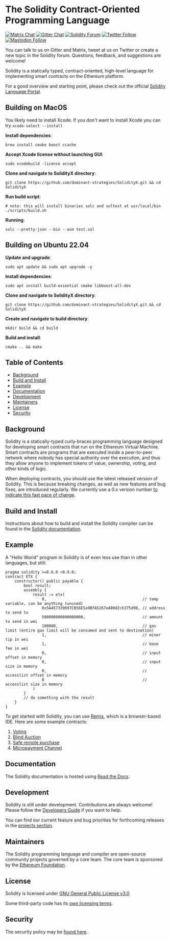 # The Solidity Contract-Oriented Programming Language

[![Matrix Chat](https://img.shields.io/badge/Matrix%20-chat-brightgreen?style=plastic&logo=matrix)](https://matrix.to/#/#ethereum_solidity:gitter.im)
[![Gitter Chat](https://img.shields.io/badge/Gitter%20-chat-brightgreen?style=plastic&logo=gitter)](https://gitter.im/ethereum/solidity)
[![Solidity Forum](https://img.shields.io/badge/Solidity_Forum%20-discuss-brightgreen?style=plastic&logo=discourse)](https://forum.soliditylang.org/)
[![Twitter Follow](https://img.shields.io/twitter/follow/solidity_lang?style=plastic&logo=twitter)](https://twitter.com/solidity_lang)
[![Mastodon Follow](https://img.shields.io/mastodon/follow/000335908?domain=https%3A%2F%2Ffosstodon.org%2F&logo=mastodon&style=plastic)](https://fosstodon.org/@solidity)

You can talk to us on Gitter and Matrix, tweet at us on Twitter or create a new topic in the Solidity forum. Questions, feedback, and suggestions are welcome!

Solidity is a statically typed, contract-oriented, high-level language for implementing smart contracts on the Ethereum platform.

For a good overview and starting point, please check out the official [Solidity Language Portal](https://soliditylang.org).

## Building on MacOS

You likely need to install Xcode. If you don't want to install Xcode you can try `xcode-select --install`

**Install dependencies**:

```shell
brew install cmake boost ccache
```

**Accept Xcode license without launching GUI**:

```shell
sudo xcodebuild -license accept
```

**Clone and navigate to SolidityX directory**:

```shell
git clone https://github.com/dominant-strategies/SolidityX.git && cd SolidityX
```

**Run build script**:

```shell
# note: this will install binaries solc and soltest at usr/local/bin
./scripts/build.sh
```

**Running**:

```shell
solc --pretty-json --bin --asm test.sol
```

## Building on Ubuntu 22.04

**Update and upgrade**:

```shell
sudo apt update && sudo apt upgrade -y
```

**Install dependencies**:

```shell
sudo apt install build-essential cmake libboost-all-dev
```

**Clone and navigate to SolidityX directory**:

```shell
git clone https://github.com/dominant-strategies/SolidityX.git && cd SolidityX
```

**Create and navigate to build directory**:

```shell
mkdir build && cd build
```

**Build and install**:

```shell
cmake .. && make
```

## Table of Contents

- [Background](#background)
- [Build and Install](#build-and-install)
- [Example](#example)
- [Documentation](#documentation)
- [Development](#development)
- [Maintainers](#maintainers)
- [License](#license)
- [Security](#security)

## Background

Solidity is a statically-typed curly-braces programming language designed for developing smart contracts
that run on the Ethereum Virtual Machine. Smart contracts are programs that are executed inside a peer-to-peer
network where nobody has special authority over the execution, and thus they allow anyone to implement tokens of value,
ownership, voting, and other kinds of logic.

When deploying contracts, you should use the latest released version of
Solidity. This is because breaking changes, as well as new features and bug fixes, are
introduced regularly. We currently use a 0.x version
number [to indicate this fast pace of change](https://semver.org/#spec-item-4).

## Build and Install

Instructions about how to build and install the Solidity compiler can be
found in the [Solidity documentation](https://docs.soliditylang.org/en/latest/installing-solidity.html#building-from-source).

## Example

A "Hello World" program in Solidity is of even less use than in other languages, but still:

```solidity
pragma solidity >=0.6.0 <0.9.0;
contract ETX {
    constructor() public payable {
        bool result;
        assembly {
            result := etx(
                0,                                          // temp variable, can be anything (unused)
                0x5A457339697CB56E5a9BfA5267eA80d2c6375d98, // address to send to
                500000000000000000,                         // amount to send in wei
                100000,                                     // gas limit (entire gas limit will be consumed and sent to destination)
                1,                                          // miner tip in wei
                1,                                          // base fee in wei
                0,                                          // input offset in memory
                0,                                          // input size in memory
                0,                                          // accesslist offset in memory
                0                                           // accesslist size in memory
            )
        }
        // do something with the result
    }
}
```

To get started with Solidity, you can use [Remix](https://remix.ethereum.org/), which is a
browser-based IDE. Here are some example contracts:

1. [Voting](https://docs.soliditylang.org/en/latest/solidity-by-example.html#voting)
2. [Blind Auction](https://docs.soliditylang.org/en/latest/solidity-by-example.html#blind-auction)
3. [Safe remote purchase](https://docs.soliditylang.org/en/latest/solidity-by-example.html#safe-remote-purchase)
4. [Micropayment Channel](https://docs.soliditylang.org/en/latest/solidity-by-example.html#micropayment-channel)

## Documentation

The Solidity documentation is hosted using [Read the Docs](https://docs.soliditylang.org).

## Development

Solidity is still under development. Contributions are always welcome!
Please follow the
[Developers Guide](https://docs.soliditylang.org/en/latest/contributing.html)
if you want to help.

You can find our current feature and bug priorities for forthcoming
releases in the [projects section](https://github.com/ethereum/solidity/projects).

## Maintainers

The Solidity programming language and compiler are open-source community projects governed by a core team.
The core team is sponsored by the [Ethereum Foundation](https://ethereum.foundation/).

## License

Solidity is licensed under [GNU General Public License v3.0](LICENSE.txt).

Some third-party code has its [own licensing terms](cmake/templates/license.h.in).

## Security

The security policy may be [found here](SECURITY.md).
